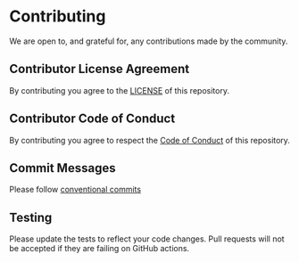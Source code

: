 # Contributing

We are open to, and grateful for, any contributions made by the community.

## Contributor License Agreement

By contributing you agree to the [LICENSE](LICENSE) of this repository.

## Contributor Code of Conduct

By contributing you agree to respect the [Code of Conduct](CODE_OF_CONDUCT.md) of this repository.

## Commit Messages

Please follow [conventional commits](https://www.conventionalcommits.org/en/v1.0.0/)

## Testing

Please update the tests to reflect your code changes. Pull requests will not be accepted if they are failing on GitHub actions.
